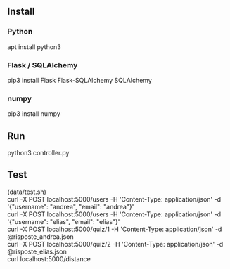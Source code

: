 ## Install

### Python
apt install python3

### Flask / SQLAlchemy
pip3 install Flask Flask-SQLAlchemy SQLAlchemy

### numpy
pip3 install numpy

## Run
python3 controller.py

## Test
(data/test.sh)
<br>
curl -X POST localhost:5000/users -H 'Content-Type: application/json' -d '{"username": "andrea", "email": "andrea"}'
<br>
curl -X POST localhost:5000/users -H 'Content-Type: application/json' -d '{"username": "elias", "email": "elias"}'
<br>
curl -X POST localhost:5000/quiz/1 -H 'Content-Type: application/json' -d @risposte_andrea.json
<br>
curl -X POST localhost:5000/quiz/2 -H 'Content-Type: application/json' -d @risposte_elias.json
<br>
curl localhost:5000/distance
